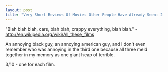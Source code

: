 ```yaml
---
layout: post
title: "Very Short Reviews Of Movies Other People Have Already Seen: 2 Fast 2 Furious [2003], The Fast and the Furious: Tokyo Drift [2006], Fast and Furious [2009]"
---
```


"Blah blah blah, cars, blah blah, crappy everything, blah blah." - http://en.wikipedia.org/wiki/All_these_films

An annoying black guy, an annoying american guy, and I don't even remember who was annoying in the third one because all three meld together in my memory as one giant heap of terrible.

3/10 - one for each film.
